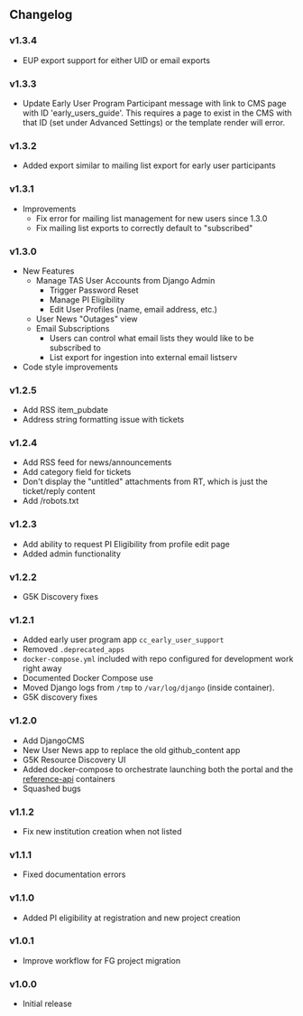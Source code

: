 ## Changelog

### v1.3.4

- EUP export support for either UID or email exports

### v1.3.3

- Update Early User Program Participant message with link to CMS page with ID 'early_users_guide'. This requires a page to exist in the CMS with that ID (set under Advanced Settings) or the template render will error.

### v1.3.2

- Added export similar to mailing list export for early user participants

### v1.3.1

- Improvements
  - Fix error for mailing list management for new users since 1.3.0
  - Fix mailing list exports to correctly default to "subscribed"

### v1.3.0

- New Features
  - Manage TAS User Accounts from Django Admin
    - Trigger Password Reset
    - Manage PI Eligibility
    - Edit User Profiles (name, email address, etc.)
  - User News "Outages" view
  - Email Subscriptions
    - Users can control what email lists they would like to be subscribed to
    - List export for ingestion into external email listserv
- Code style improvements

### v1.2.5

- Add RSS item_pubdate
- Address string formatting issue with tickets

### v1.2.4

- Add RSS feed for news/announcements
- Add category field for tickets
- Don't display the "untitled" attachments from RT, which is just the ticket/reply content
- Add /robots.txt

### v1.2.3

- Add ability to request PI Eligibility from profile edit page
- Added admin functionality

### v1.2.2

- G5K Discovery fixes

### v1.2.1

- Added early user program app `cc_early_user_support`
- Removed `.deprecated_apps`
- `docker-compose.yml` included with repo configured for development work right away
- Documented Docker Compose use
- Moved Django logs from `/tmp` to `/var/log/django` (inside container).
- G5K discovery fixes

### v1.2.0

- Add DjangoCMS
- New User News app to replace the old github_content app
- G5K Resource Discovery UI
- Added docker-compose to orchestrate launching both the portal and the [reference-api][1] containers
- Squashed bugs

### v1.1.2

- Fix new institution creation when not listed

### v1.1.1

- Fixed documentation errors

### v1.1.0

- Added PI eligibility at registration and new project creation

### v1.0.1

- Improve workflow for FG project migration

### v1.0.0

- Initial release


[1]: https://github.com/ChameleonCloud/reference-api

